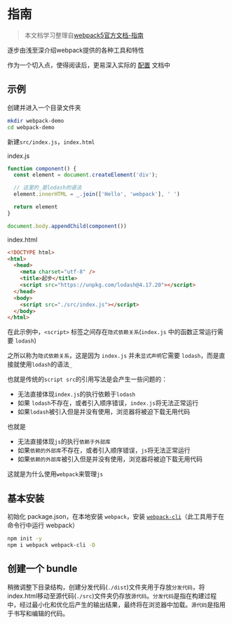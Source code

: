 # 指南

> 本文档学习整理自[webpack5官方文档-指南](https://webpack.docschina.org/guides/)

逐步由浅至深介绍webpack提供的各种工具和特性

作为一个切入点，使得阅读后，更易深入实际的 [配置](https://webpack.docschina.org/configuration) 文档中

## 示例

创建并进入一个目录文件夹

```sh
mkdir webpack-demo
cd webpack-demo
```

新建`src/index.js`，`index.html`

index.js

```js
function component() {
  const element = document.createElement('div');

  // 这里的_是lodash的语法
  element.innerHTML = _.join(['Hello', 'webpack'], ' ')

  return element
}

document.body.appendChild(component())
```

index.html

```html
<!DOCTYPE html>
<html>
  <head>
    <meta charset="utf-8" />
    <title>起步</title>
    <script src="https://unpkg.com/lodash@4.17.20"></script>
  </head>
  <body>
    <script src="./src/index.js"></script>
  </body>
</html>
```

在此示例中，`<script>` 标签之间存在`隐式依赖关系`(`index.js` 中的函数正常运行需要 `lodash`)

之所以称为`隐式依赖关系`，这是因为 `index.js` 并未`显式声明`它需要 `lodash`，而是直接就使用`lodash`的语法`_`

也就是传统的`script src`的引用写法是会产生一些问题的：

- 无法直接体现`index.js`的执行依赖于`lodash`
- 如果 `lodash`不存在，或者引入顺序错误，`index.js`将无法正常运行
- 如果`lodash`被引入但是并没有使用，浏览器将被迫下载无用代码

也就是

- 无法直接体现`js`的执行`依赖于外部库`
- 如果`依赖的外部库`不存在，或者引入顺序错误，`js`将无法正常运行
- 如果`依赖的外部库`被引入但是并没有使用，浏览器将被迫下载无用代码

这就是为什么使用`webpack`来管理`js`

## 基本安装

初始化 package.json，在本地安装 `webpack`，安装 [`webpack-cli`](https://github.com/webpack/webpack-cli)（此工具用于在命令行中运行 webpack）

```sh
npm init -y
npm i webpack webpack-cli -D
```

## 创建一个 bundle

稍微调整下目录结构，创建分发代码(`./dist`)文件夹用于存放`分发代码`，将index.html移动至源代码(`./src`)文件夹仍存放`源代码`。`分发代码`是指在构建过程中，经过最小化和优化后产生的输出结果，最终将在浏览器中加载。`源代码`是指用于书写和编辑的代码。

